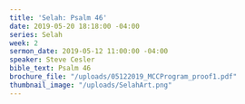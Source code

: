 ```yaml
---
title: 'Selah: Psalm 46'
date: 2019-05-20 18:18:00 -04:00
series: Selah
week: 2
sermon_date: 2019-05-12 11:00:00 -04:00
speaker: Steve Cesler
bible_text: Psalm 46
brochure_file: "/uploads/05122019_MCCProgram_proof1.pdf"
thumbnail_image: "/uploads/SelahArt.png"
---
```


